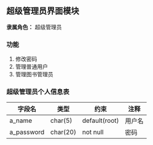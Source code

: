 ## 超级管理员界面模块

**隶属角色：** 超级管理员

### 功能

1. 修改密码
2. 管理普通用户
3. 管理图书管理员

### 超级管理员个人信息表

| 字段名     | 类型     | 约束          | 注释   |
| ---------- | -------- | ------------- | ------ |
| a_name     | char(5)  | default(root) | 用户名 |
| a_password | char(20) | not null      | 密码   |

